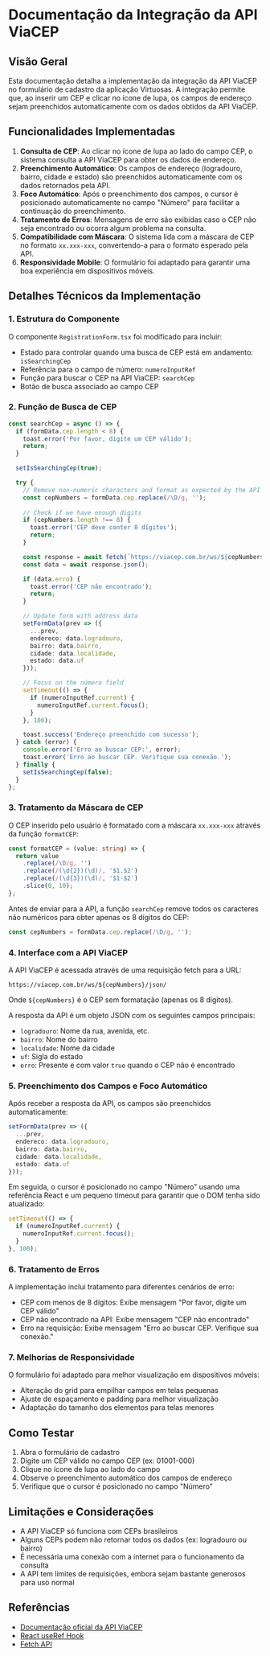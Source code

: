 # Documentação da Integração da API ViaCEP

## Visão Geral

Esta documentação detalha a implementação da integração da API ViaCEP no formulário de cadastro da aplicação Virtuosas. A integração permite que, ao inserir um CEP e clicar no ícone de lupa, os campos de endereço sejam preenchidos automaticamente com os dados obtidos da API ViaCEP.

## Funcionalidades Implementadas

1. **Consulta de CEP**: Ao clicar no ícone de lupa ao lado do campo CEP, o sistema consulta a API ViaCEP para obter os dados de endereço.
2. **Preenchimento Automático**: Os campos de endereço (logradouro, bairro, cidade e estado) são preenchidos automaticamente com os dados retornados pela API.
3. **Foco Automático**: Após o preenchimento dos campos, o cursor é posicionado automaticamente no campo "Número" para facilitar a continuação do preenchimento.
4. **Tratamento de Erros**: Mensagens de erro são exibidas caso o CEP não seja encontrado ou ocorra algum problema na consulta.
5. **Compatibilidade com Máscara**: O sistema lida com a máscara de CEP no formato `xx.xxx-xxx`, convertendo-a para o formato esperado pela API.
6. **Responsividade Mobile**: O formulário foi adaptado para garantir uma boa experiência em dispositivos móveis.

## Detalhes Técnicos da Implementação

### 1. Estrutura do Componente

O componente `RegistrationForm.tsx` foi modificado para incluir:

- Estado para controlar quando uma busca de CEP está em andamento: `isSearchingCep`
- Referência para o campo de número: `numeroInputRef`
- Função para buscar o CEP na API ViaCEP: `searchCep`
- Botão de busca associado ao campo CEP

### 2. Função de Busca de CEP

```typescript
const searchCep = async () => {
  if (formData.cep.length < 8) {
    toast.error('Por favor, digite um CEP válido');
    return;
  }

  setIsSearchingCep(true);

  try {
    // Remove non-numeric characters and format as expected by the API
    const cepNumbers = formData.cep.replace(/\D/g, '');
    
    // Check if we have enough digits
    if (cepNumbers.length !== 8) {
      toast.error('CEP deve conter 8 dígitos');
      return;
    }

    const response = await fetch(`https://viacep.com.br/ws/${cepNumbers}/json/`);
    const data = await response.json();

    if (data.erro) {
      toast.error('CEP não encontrado');
      return;
    }

    // Update form with address data
    setFormData(prev => ({
      ...prev,
      endereco: data.logradouro,
      bairro: data.bairro,
      cidade: data.localidade,
      estado: data.uf
    }));

    // Focus on the número field
    setTimeout(() => {
      if (numeroInputRef.current) {
        numeroInputRef.current.focus();
      }
    }, 100);

    toast.success('Endereço preenchido com sucesso');
  } catch (error) {
    console.error('Erro ao buscar CEP:', error);
    toast.error('Erro ao buscar CEP. Verifique sua conexão.');
  } finally {
    setIsSearchingCep(false);
  }
};
```

### 3. Tratamento da Máscara de CEP

O CEP inserido pelo usuário é formatado com a máscara `xx.xxx-xxx` através da função `formatCEP`:

```typescript
const formatCEP = (value: string) => {
  return value
    .replace(/\D/g, '')
    .replace(/(\d{2})(\d)/, '$1.$2')
    .replace(/(\d{3})(\d)/, '$1-$2')
    .slice(0, 10);
};
```

Antes de enviar para a API, a função `searchCep` remove todos os caracteres não numéricos para obter apenas os 8 dígitos do CEP:

```typescript
const cepNumbers = formData.cep.replace(/\D/g, '');
```

### 4. Interface com a API ViaCEP

A API ViaCEP é acessada através de uma requisição fetch para a URL:

```
https://viacep.com.br/ws/${cepNumbers}/json/
```

Onde `${cepNumbers}` é o CEP sem formatação (apenas os 8 dígitos).

A resposta da API é um objeto JSON com os seguintes campos principais:
- `logradouro`: Nome da rua, avenida, etc.
- `bairro`: Nome do bairro
- `localidade`: Nome da cidade
- `uf`: Sigla do estado
- `erro`: Presente e com valor `true` quando o CEP não é encontrado

### 5. Preenchimento dos Campos e Foco Automático

Após receber a resposta da API, os campos são preenchidos automaticamente:

```typescript
setFormData(prev => ({
  ...prev,
  endereco: data.logradouro,
  bairro: data.bairro,
  cidade: data.localidade,
  estado: data.uf
}));
```

Em seguida, o cursor é posicionado no campo "Número" usando uma referência React e um pequeno timeout para garantir que o DOM tenha sido atualizado:

```typescript
setTimeout(() => {
  if (numeroInputRef.current) {
    numeroInputRef.current.focus();
  }
}, 100);
```

### 6. Tratamento de Erros

A implementação inclui tratamento para diferentes cenários de erro:

- CEP com menos de 8 dígitos: Exibe mensagem "Por favor, digite um CEP válido"
- CEP não encontrado na API: Exibe mensagem "CEP não encontrado"
- Erro na requisição: Exibe mensagem "Erro ao buscar CEP. Verifique sua conexão."

### 7. Melhorias de Responsividade

O formulário foi adaptado para melhor visualização em dispositivos móveis:

- Alteração do grid para empilhar campos em telas pequenas
- Ajuste de espaçamento e padding para melhor visualização
- Adaptação do tamanho dos elementos para telas menores

## Como Testar

1. Abra o formulário de cadastro
2. Digite um CEP válido no campo CEP (ex: 01001-000)
3. Clique no ícone de lupa ao lado do campo
4. Observe o preenchimento automático dos campos de endereço
5. Verifique que o cursor é posicionado no campo "Número"

## Limitações e Considerações

- A API ViaCEP só funciona com CEPs brasileiros
- Alguns CEPs podem não retornar todos os dados (ex: logradouro ou bairro)
- É necessária uma conexão com a internet para o funcionamento da consulta
- A API tem limites de requisições, embora sejam bastante generosos para uso normal

## Referências

- [Documentação oficial da API ViaCEP](https://viacep.com.br/)
- [React useRef Hook](https://reactjs.org/docs/hooks-reference.html#useref)
- [Fetch API](https://developer.mozilla.org/en-US/docs/Web/API/Fetch_API)